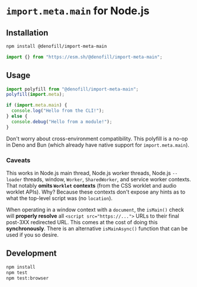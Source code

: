 # `import.meta.main` for Node.js

## Installation

```sh
npm install @denofill/import-meta-main
```

```js
import {} from "https://esm.sh/@denofill/import-meta-main";
```

## Usage

```js
import polyfill from "@denofill/import-meta-main";
polyfill(import.meta);

if (import.meta.main) {
  console.log("Hello from the CLI!");
} else {
  console.debug("Hello from a module!");
}
```

Don't worry about cross-environment compatibility. This polyfill is a no-op in
Deno and Bun (which already have native support for `import.meta.main`).

### Caveats

This works in Node.js main thread, Node.js worker threads, Node.js `--loader`
threads, window, `Worker`, `SharedWorker`, and service worker contexts. That
notably **omits `Worklet` contexts** (from the CSS worklet and audio worklet
APIs). Why? Because these contexts don't expose any hints as to what the
top-level script was (no `location`).

When operating in a window context with a `document`, the `isMain()` check will
**properly resolve** all `<script src="https://...">` URLs to their final
post-3XX redirected URL. This comes at the cost of doing this **synchronously**.
There is an alternative `isMainAsync()` function that can be used if you so
desire.

## Development

```sh
npm install
npm test
npm test:browser
```
